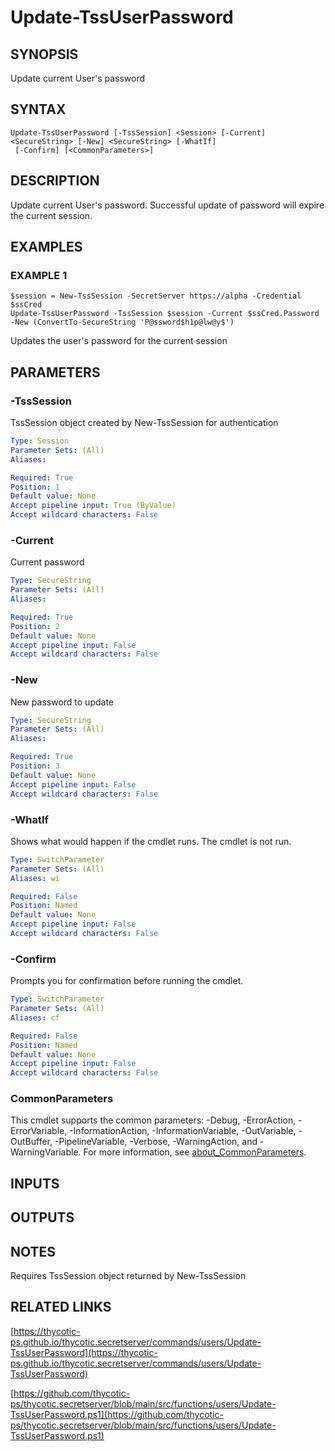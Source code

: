 # Update-TssUserPassword

## SYNOPSIS
Update current User's password

## SYNTAX

```
Update-TssUserPassword [-TssSession] <Session> [-Current] <SecureString> [-New] <SecureString> [-WhatIf]
 [-Confirm] [<CommonParameters>]
```

## DESCRIPTION
Update current User's password.
Successful update of password will expire the current session.

## EXAMPLES

### EXAMPLE 1
```
$session = New-TssSession -SecretServer https://alpha -Credential $ssCred
Update-TssUserPassword -TssSession $session -Current $ssCred.Password -New (ConvertTo-SecureString 'P@ssword$h1p@lw@y$')
```

Updates the user's password for the current session

## PARAMETERS

### -TssSession
TssSession object created by New-TssSession for authentication

```yaml
Type: Session
Parameter Sets: (All)
Aliases:

Required: True
Position: 1
Default value: None
Accept pipeline input: True (ByValue)
Accept wildcard characters: False
```

### -Current
Current password

```yaml
Type: SecureString
Parameter Sets: (All)
Aliases:

Required: True
Position: 2
Default value: None
Accept pipeline input: False
Accept wildcard characters: False
```

### -New
New password to update

```yaml
Type: SecureString
Parameter Sets: (All)
Aliases:

Required: True
Position: 3
Default value: None
Accept pipeline input: False
Accept wildcard characters: False
```

### -WhatIf
Shows what would happen if the cmdlet runs.
The cmdlet is not run.

```yaml
Type: SwitchParameter
Parameter Sets: (All)
Aliases: wi

Required: False
Position: Named
Default value: None
Accept pipeline input: False
Accept wildcard characters: False
```

### -Confirm
Prompts you for confirmation before running the cmdlet.

```yaml
Type: SwitchParameter
Parameter Sets: (All)
Aliases: cf

Required: False
Position: Named
Default value: None
Accept pipeline input: False
Accept wildcard characters: False
```

### CommonParameters
This cmdlet supports the common parameters: -Debug, -ErrorAction, -ErrorVariable, -InformationAction, -InformationVariable, -OutVariable, -OutBuffer, -PipelineVariable, -Verbose, -WarningAction, and -WarningVariable. For more information, see [about_CommonParameters](http://go.microsoft.com/fwlink/?LinkID=113216).

## INPUTS

## OUTPUTS

## NOTES
Requires TssSession object returned by New-TssSession

## RELATED LINKS

[https://thycotic-ps.github.io/thycotic.secretserver/commands/users/Update-TssUserPassword](https://thycotic-ps.github.io/thycotic.secretserver/commands/users/Update-TssUserPassword)

[https://github.com/thycotic-ps/thycotic.secretserver/blob/main/src/functions/users/Update-TssUserPassword.ps1](https://github.com/thycotic-ps/thycotic.secretserver/blob/main/src/functions/users/Update-TssUserPassword.ps1)

